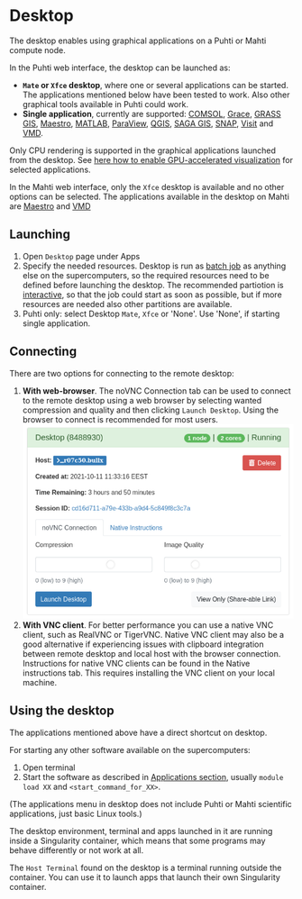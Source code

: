 # Desktop
The desktop enables using graphical applications on a Puhti or Mahti compute node.

In the Puhti web interface, the desktop can be launched as:

* **`Mate` or `Xfce` desktop**, where one or several applications can be started. The applications mentioned below have been tested to work. Also other graphical tools available in Puhti could work.
* **Single application**, currently are supported: [COMSOL](../../apps/comsol.md), [Grace](../../apps/grace.md), [GRASS GIS](../../apps/grass.md), [Maestro](../../apps/maestro.md), [MATLAB](../../apps/matlab.md), [ParaView](../../apps/paraview.md), [QGIS](../../apps/qgis.md), [SAGA GIS](../../apps/saga-gis.md), [SNAP](../../apps/snap.md), [Visit](../../apps/visit.md) and [VMD](../../apps/vmd.md).

Only CPU rendering is supported in the graphical applications launched from the desktop.
See [here how to enable GPU-accelerated visualization](accelerated-visualization.md)
for selected applications.

In the Mahti web interface, only the `Xfce` desktop is available and no other options can be selected.
The applications available in the desktop on Mahti are [Maestro](../../apps/maestro.md) and [VMD](../../vmd.md)

## Launching
1. Open `Desktop` page under Apps 
2. Specify the needed resources. Desktop is run as [batch job](../running/getting-started.md) as anything else on the supercomputers, so the required resources need to be defined before launching the desktop. The recommended partiotion is [interactive](../running/interactive-usage.md), so that the job could start as soon as possible, but if more resources are needed also other partitions are available.
3. Puhti only: select Desktop `Mate`, `Xfce` or 'None'. Use 'None', if starting single application.


## Connecting
There are two options for connecting to the remote desktop:

1. **With web-browser**. The noVNC Connection tab can be used to connect to the remote desktop using a web browser by selecting wanted compression and quality and then clicking `Launch Desktop`. Using the browser to connect is recommended for most users.
![](../../img/ood-vnc-connect.png)
2. **With VNC client**. For better performance you can use a native VNC client, such as RealVNC or TigerVNC. Native VNC client may also be a good alternative if experiencing issues with clipboard integration between remote desktop and local host with the browser connection. Instructions for native VNC clients can be found in the Native instructions tab. This requires installing the VNC client on your local machine.

## Using the desktop
The applications mentioned above have a direct shortcut on desktop.

For starting any other software available on the supercomputers:

1. Open terminal
2. Start the software as described in [Applications section](../../apps/index.md), usually `module load XX` and `<start_command_for_XX>`.

(The applications menu in desktop does not include Puhti or Mahti scientific applications, just basic Linux tools.)

The desktop environment, terminal and apps launched in it are running inside a Singularity container, which means that some programs may behave differently or not work at all.

The `Host Terminal` found on the desktop is a terminal running outside the container. You can use it to launch apps that launch their own Singularity container.
